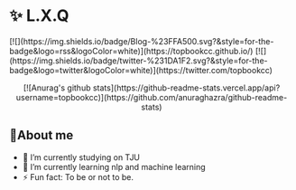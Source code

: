 <h1 align="left">✨ L.X.Q </h1>

<div align="left">
[![](https://img.shields.io/badge/Blog-%23FFA500.svg?&style=for-the-badge&logo=rss&logoColor=white)](https://topbookcc.github.io/)
[![](https://img.shields.io/badge/twitter-%231DA1F2.svg?&style=for-the-badge&logo=twitter&logoColor=white)](https://twitter.com/topbookcc)


</div>

<p align="center">
<!--   <img height="200" src="https://github-readme-stats.vercel.app/api?username=topbookcc&show_icons=true&theme=dracula&include_all_commits=true" />
  <img height="200" src="https://github-readme-stats.vercel.app/api/top-langs/?username=topbookcc&theme=dracula&show_icons=true" /> -->
 [![Anurag's github stats](https://github-readme-stats.vercel.app/api?username=topbookcc)](https://github.com/anuraghazra/github-readme-stats)

</p>

## 🦄About me
- 🔭 I’m currently studying on TJU
- 🌱 I’m currently learning nlp and machine learning
- ⚡ Fun fact: To be or not to be.


